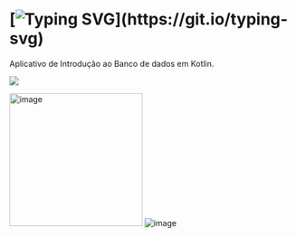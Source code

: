   # [![Typing SVG](https://readme-typing-svg.herokuapp.com/?color=b87e8d&size=35&center=true&vCenter=true&width=1000&lines=App+de+introdução+ao+bd!;Desenvolvido+em+kotlin!)](https://git.io/typing-svg)

Aplicativo de Introdução ao Banco de dados em Kotlin.

 <a href="Database_App/app/src/main/java/com/example/myapplication/MainActivity.kt" target="_blank"><img src="https://img.shields.io/badge/App-0D1117?style=for-the-badge&logo=android-studio&logoColor=7d5b8c"></a>

<img width="235" alt="image" src="https://github.com/user-attachments/assets/792db470-08ba-4987-bb5d-184710a413fb">
<img higth="100" alt="image" src="https://github.com/user-attachments/assets/9535de9b-0918-4a30-9112-2da9b9bcd36d">
